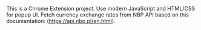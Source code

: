 <!-- Use this file to provide workspace-specific custom instructions to Copilot. For more details, visit https://code.visualstudio.com/docs/copilot/copilot-customization#_use-a-githubcopilotinstructionsmd-file -->
This is a Chrome Extension project. Use modern JavaScript and HTML/CSS for popup UI. Fetch currency exchange rates from NBP API based on this documentation: (https://api.nbp.pl/en.html).
